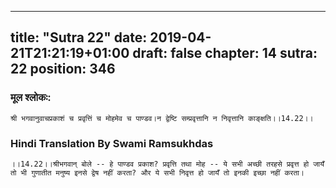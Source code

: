 
---
title: "Sutra 22"
date: 2019-04-21T21:21:19+01:00
draft: false
chapter: 14
sutra: 22
position: 346
---
### मूल श्लोकः:
```
श्री भगवानुवाचप्रकाशं च प्रवृत्तिं च मोहमेव च पाण्डव।न द्वेष्टि सम्प्रवृत्तानि न निवृत्तानि काङ्क्षति।।14.22।।

```

### Hindi Translation By Swami Ramsukhdas
```
।।14.22।।श्रीभगवान् बोले -- हे पाण्डव प्रकाश? प्रवृत्ति तथा मोह -- ये सभी अच्छी तरहसे प्रवृत्त हो जायँ तो भी गुणातीत मनुष्य इनसे द्वेष नहीं करता? और ये सभी निवृत्त हो जायँ तो इनकी इच्छा नहीं करता।

```


